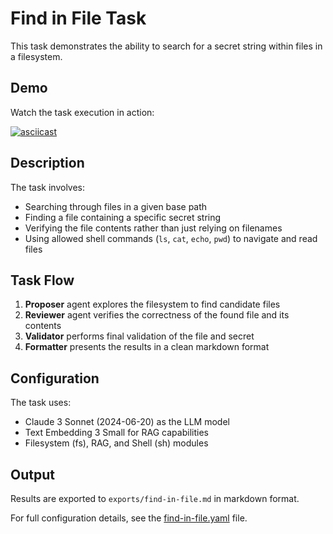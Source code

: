 # Find in File Task

This task demonstrates the ability to search for a secret string within files in a filesystem.

## Demo

Watch the task execution in action:

[![asciicast](https://asciinema.org/a/7P0WGDBTFEiKL2tagCI4FUZYR.svg)](https://asciinema.org/a/7P0WGDBTFEiKL2tagCI4FUZYR)

## Description

The task involves:

- Searching through files in a given base path
- Finding a file containing a specific secret string
- Verifying the file contents rather than just relying on filenames
- Using allowed shell commands (`ls`, `cat`, `echo`, `pwd`) to navigate and read files

## Task Flow

1. **Proposer** agent explores the filesystem to find candidate files
2. **Reviewer** agent verifies the correctness of the found file and its contents
3. **Validator** performs final validation of the file and secret
4. **Formatter** presents the results in a clean markdown format

## Configuration

The task uses:
- Claude 3 Sonnet (2024-06-20) as the LLM model
- Text Embedding 3 Small for RAG capabilities
- Filesystem (fs), RAG, and Shell (sh) modules

## Output

Results are exported to `exports/find-in-file.md` in markdown format.

For full configuration details, see the [find-in-file.yaml](find-in-file.yaml) file.
